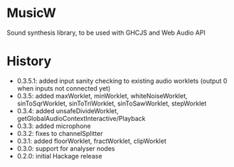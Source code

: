 # MusicW

Sound synthesis library, to be used with GHCJS and Web Audio API  

# History

- 0.3.5.1: added input sanity checking to existing audio worklets (output 0 when inputs not connected yet)
- 0.3.5: added maxWorklet, minWorklet, whiteNoiseWorklet, sinToSqrWorklet, sinToTriWorklet, sinToSawWorklet, stepWorklet
- 0.3.4: added unsafeDivideWorklet, getGlobalAudioContextInteractive/Playback
- 0.3.3: added microphone
- 0.3.2: fixes to channelSplitter
- 0.3.1: added floorWorklet, fractWorklet, clipWorklet
- 0.3.0: support for analyser nodes
- 0.2.0: initial Hackage release
